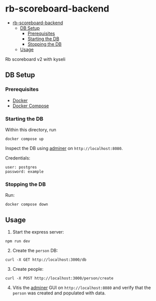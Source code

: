 # rb-scoreboard-backend

<!--toc:start-->

- [rb-scoreboard-backend](#rb-scoreboard-backend)
  - [DB Setup](#db-setup)
    - [Prerequisites](#prerequisites)
    - [Starting the DB](#starting-the-db)
    - [Stopping the DB](#stopping-the-db)
  - [Usage](#usage)

<!--toc:end-->

Rb scoreboard v2 with kyseli

## DB Setup

### Prerequisites

- [Docker](https://docs.docker.com/get-started/get-docker/)
- [Docker Compose](https://docs.docker.com/compose/install/)

### Starting the DB

Within this directory, run

`docker compose up`

Inspect the DB using [adminer](https://www.adminer.org/) on
`http://localhost:8080`.

Credentials:

```
user: postgres
password: example
```

### Stopping the DB

Run:

```shell
docker compose down
```

## Usage

1. Start the express server:

```shell
npm run dev
```

2. Create the `person` DB:

```shell
curl -X GET http://localhost:3000/db
```

3. Create people:

```shell
curl -X POST http://localhost:3000/person/create
```

4. Vitis the [adminer](https://www.adminer.org/) GUI on `http://localhost:8080`
   and verify that the `person` was created and populated with data.
